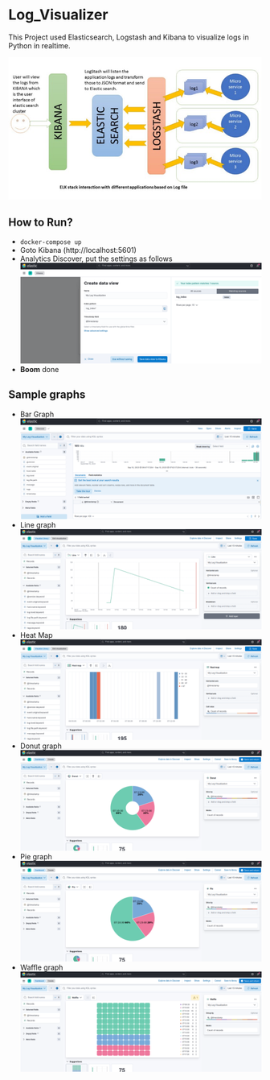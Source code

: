 # Log_Visualizer

This Project used Elasticsearch, Logstash and Kibana to visualize logs in Python in realtime.

![Process Workflow](index.jpeg)

## How to Run?

- `docker-compose up`
- Goto Kibana (http://localhost:5601)
- Analytics Discover, put the settings as follows ![Initial setup](./setting_index.png)
- **Boom** done

## Sample graphs

- Bar Graph ![Bar Graph](./Graphs/sample_visualization.png)
- Line graph ![Line Graph](./Graphs/line_graph.png)
- Heat Map ![Heat Map](./Graphs/heat-map.png)
- Donut graph ![Donut Graph](./Graphs/donut.png)
- Pie graph ![Pie Graph](./Graphs/pie.png)
- Waffle graph ![Waffle Graph](./Graphs/waffle.png)
